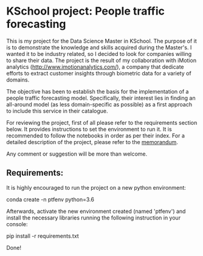 # KSchool project: People traffic forecasting


This is my project for the Data Science Master in KSchool. The purpose of it is to demonstrate the knowledge and skills acquired during the Master's. I wanted it to be industry related, so I decided to look for companies willing to share their data. The project is the result of my collaboration with iMotion analytics (http://www.imotionanalytics.com/), a company that dedicate efforts to extract customer insights through biometric data for a variety of domains.

The objective has been to establish the basis for the implementation of a people traffic forecasting model. Specifically, their interest lies in finding an all-around model (as less domain-specific as possible) as a first approach to include this service in their catalogue.

For reviewing the project, first of all please refer to the requirements section below. It provides instructions to set the environment to run it. It is recommended to follow the notebooks in order as per their index. For a detailed description of the project, please refer to the [memorandum](https://github.com/RamiroArribas/People_traffic_forecasting/blob/master/PTF_memorandum.pdf). 


Any comment or suggestion will be more than welcome.


Requirements:
-------------

It is highly encouraged to run the project on a new python environment:

conda create -n ptfenv python=3.6

Afterwards, activate the new environment created (named 'ptfenv') and install the necessary libraries running the following instruction in your console:

pip install -r requirements.txt


Done!


